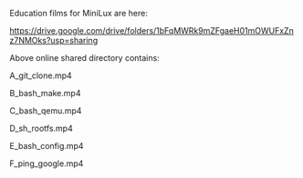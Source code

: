 Education films for MiniLux are here:

https://drive.google.com/drive/folders/1bFqMWRk9mZFgaeH01mOWUFxZnz7NMOks?usp=sharing

Above online shared directory contains:

A_git_clone.mp4

B_bash_make.mp4

C_bash_qemu.mp4

D_sh_rootfs.mp4

E_bash_config.mp4

F_ping_google.mp4
